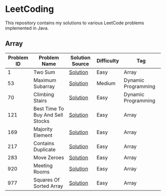 # LeetCoding

This repository contains my solutions to various LeetCode problems implemented in Java.

## Array

| Problem ID | Problem Name                     | Solution Source                                                                               | Difficulty | Tag                 |
|------------|----------------------------------|-----------------------------------------------------------------------------------------------|------------|---------------------|
| 1          | Two Sum                          | [Solution](src/main/java/com/anirudhology/leetcoding/array/TwoSum.java)                       | Easy       | Array               |
| 53         | Maximum Subarray                 | [Solution](src/main/java/com/anirudhology/leetcoding/dynamicprogramming/MaximumSubarray.java) | Medium     | Dynamic Programming |
| 70         | Climbing Stairs                  | [Solution](src/main/java/com/anirudhology/leetcoding/dynamicprogramming/ClimbingStairs.java)  | Easy       | Dynamic Programming |
| 121        | Best Time To Buy And Sell Stocks | [Solution](src/main/java/com/anirudhology/leetcoding/array/BestTimeToBuyAndSellStocks.java)   | Easy       | Array               |
| 169        | Majority Element                 | [Solution](src/main/java/com/anirudhology/leetcoding/array/MajorityElement.java)              | Easy       | Array               |
| 217        | Contains Duplicate               | [Solution](src/main/java/com/anirudhology/leetcoding/array/ContainsDuplicate.java)            | Easy       | Array               |
| 283        | Move Zeroes                      | [Solution](src/main/java/com/anirudhology/leetcoding/array/MoveZeroes.java)                   | Easy       | Array               |
| 920        | Meeting Rooms                    | [Solution](src/main/java/com/anirudhology/leetcoding/array/MeetingRooms.java)                 | Easy       | Array               |
| 977        | Squares Of Sorted Array          | [Solution](src/main/java/com/anirudhology/leetcoding/array/SquaresOfSortedArray.java)         | Easy       | Array               |